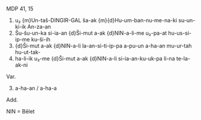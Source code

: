 MDP 41, 15

1. u₂ {m}Un-taš-DINGIR-GAL ša-ak {m}{d}Hu-um-ban-nu-me-na-ki su-un-ki-ik An-za-an
2. Šu-šu-un-ka si-ia-an {d}Ši-mut a-ak {d}NIN-a-li-me u₂-pa-at hu-us-si-ip-me ku-ši-ih
3. {d}Ši-mut a-ak {d}NIN-a-li la-an-si-ti-ip-pa a-pu-un a-ha-an mu-ur-tah hu-ut-tak-
4. ha-li-ik u₂-me {d}Ši-mut a-ak {d}NIN-a-li si-ia-an-ku-uk-pa li-na te-la-ak-ni
   
Var.

3. a-ha-an / a-ha-a

Add.

NIN = Bēlet
